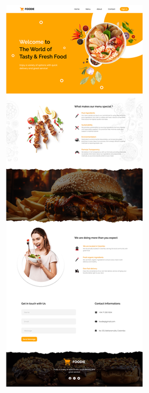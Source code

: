 ![img](https://github.com/UchithmaSenevirathne/Frontend-Projects/blob/main/React%20-%20TailwindCSS/POS-App-FullStack/images/web2.png)
